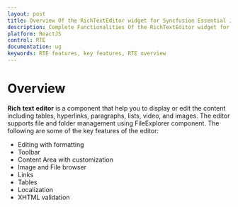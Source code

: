 ```yaml
---
layout: post
title: Overview Of the RichTextEditor widget for Syncfusion Essential JS
description: Complete Functionalities Of the RichTextEditor widget for Syncfusion Essential JS in ReactJS platform.
platform: ReactJS
control: RTE
documentation: ug
keywords: RTE features, key features, RTE overview 
---
```

 
# Overview

**Rich** **text** **editor** is a component that help you to display or edit the content including tables, hyperlinks, paragraphs, lists, video, and images. The editor supports file and folder management using FileExplorer component. 
The following are some of the key features of the editor:

*	Editing with formatting
*	Toolbar
*	Content Area with customization
*	Image and File browser
*	Links
*	Tables
*	Localization
*	XHTML validation


